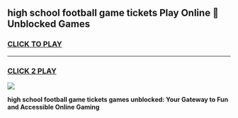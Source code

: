 
## high school football game tickets Play Online 👋 Unblocked Games
<h3>
<a href="https://news.freeplayer.one?title=high_school_football_game_tickets&ref=17GH">CLICK TO PLAY</a></h3>
<hr>

<h3>
<a href="https://news.freeplayer.one?title=high_school_football_game_tickets&ref=17GH">CLICK 2 PLAY</a>
  
</h3>

<a href="https://news.freeplayer.one?title=high_school_football_game_tickets&ref=17GH/"><img src="https://clearcache.store/games.png"></a>


**high school football game tickets games unblocked: Your Gateway to Fun and Accessible Online Gaming**
